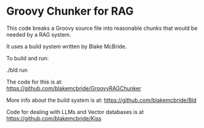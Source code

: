 
# Groovy Chunker for RAG

This code breaks a Groovy source file into reasonable chunks that would
be needed by a RAG system.

It uses a build system written by Blake McBride.

To build and run:

./bld run <groovy-source-file>

The code for this is at:  https://github.com/blakemcbride/GroovyRAGChunker

More info about the build system is at:  https://github.com/blakemcbride/Bld

Code for dealing with LLMs and Vector databases is at https://github.com/blakemcbride/Kiss
